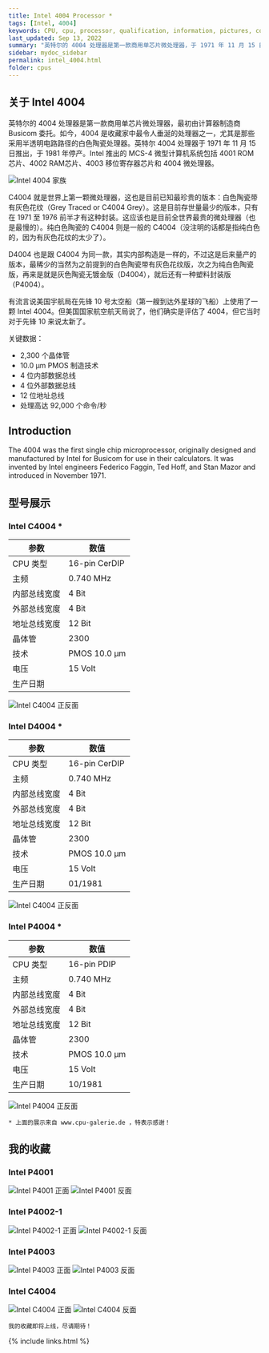 ```yaml
---
title: Intel 4004 Processor *
tags: [Intel, 4004]
keywords: CPU, cpu, processor, qualification, information, pictures, core, frequency, chip packaging, packaging, cpu info, x86, collection, amd, cyrix, harris, ibm, idt, iit, intel, motorola, nec, sgs, sgs-thomson, siemens, ST, signetics, mhs, ti, texas instruments, ulsi, umc, weitek, zilog, 3002, 4004, 4040, 8008, 808x, 8085, 8088, 8086, 80188, 80186, 80286, 286, 80386, 386, i386, Am386, 386sx, 386dx, 486, i486, 586, 486sx, 486dx, overdrive, 487, pentium, 586, 5x86, 386dlc, 386slc, 486dx2, mmx, ppro, pentium-pro, pro, athlon, duron, z80, dirk oppelt, dirk, oppelt, engineering, sample, samples
last_updated: Sep 13, 2022
summary: "英特尔的 4004 处理器是第一款商用单芯片微处理器，于 1971 年 11 月 15 日推出。"
sidebar: mydoc_sidebar
permalink: intel_4004.html
folder: cpus
---
```


## 关于 Intel 4004

英特尔的 4004 处理器是第一款商用单芯片微处理器，最初由计算器制造商 Busicom 委托。如今，4004 是收藏家中最令人垂涎​​的处理器之一，尤其是那些采用半透明电路路径的白色陶瓷处理器。英特尔 4004 处理器于 1971 年 11 月 15 日推出，于 1981 年停产。Intel 推出的 MCS-4 微型计算机系统包括 4001 ROM芯片、4002 RAM芯片、4003 移位寄存器芯片和 4004 微处理器。

![Intel 4004 家族](/images/cpus/Intel/Intel_4004_Family.jpg)

C4004 就是世界上第一颗微处理器，这也是目前已知最珍贵的版本：白色陶瓷带有灰色花纹（Grey Traced or C4004 Grey）。这是目前存世量最少的版本，只有在 1971 至 1976 前半才有这种封装。这应该也是目前全世界最贵的微处理器（也是最慢的）。纯白色陶瓷的 C4004 则是一般的 C4004（没注明的话都是指纯白色的，因为有灰色花纹的太少了）。

D4004 也是跟 C4004 为同一款，其实内部构造是一样的，不过这是后来量产的版本，最稀少的当然为之前提到的白色陶瓷带有灰色花纹版，次之为纯白色陶瓷版，再来是就是灰色陶瓷无镀金版（D4004），就后还有一种塑料封装版（P4004）。

有流言说美国宇航局在先锋 10 号太空船（第一艘到达外星球的飞船）上使用了一颗 Intel 4004。但美国国家航空航天局说了，他们确实是评估了 4004，但它当时对于先锋 10 来说太新了。

关键数据：
 - 2,300 个晶体管
 - 10.0 µm PMOS 制造技术
 - 4 位内部数据总线
 - 4 位外部数据总线
 - 12 位地址总线
 - 处理高达 92,000 个命令/秒

## Introduction

The 4004 was the first single chip microprocessor, originally designed and manufactured by Intel for Busicom for use in their calculators. It was invented by Intel engineers Federico Faggin, Ted Hoff, and Stan Mazor and introduced in November 1971.


## 型号展示

### Intel C4004 *

| 参数 | 数值 |
| ------ | ------ |
| CPU 类型 | 16-pin CerDIP |
| 主频 | 0.740 MHz |
| 内部总线宽度 | 4 Bit |
| 外部总线宽度 | 4 Bit |
| 地址总线宽度 | 12 Bit |
| 晶体管 | 2300 |
| 技术 | PMOS 10.0 µm |
| 电压 | 15 Volt |
| 生产日期 |  |

![Intel C4004 正反面](/images/cpus/Intel/Intel_C4004.jpg)

### Intel D4004 *

| 参数 | 数值 |
| ------ | ------ |
| CPU 类型 | 16-pin CerDIP |
| 主频 | 0.740 MHz |
| 内部总线宽度 | 4 Bit |
| 外部总线宽度 | 4 Bit |
| 地址总线宽度 | 12 Bit |
| 晶体管 | 2300 |
| 技术 | PMOS 10.0 µm |
| 电压 | 15 Volt |
| 生产日期 | 01/1981 |

![Intel C4004 正反面](/images/cpus/Intel/Intel_D4004.jpg)

### Intel P4004 *

| 参数 | 数值 |
| ------ | ------ |
| CPU 类型 | 16-pin PDIP |
| 主频 | 0.740 MHz |
| 内部总线宽度 | 4 Bit |
| 外部总线宽度 | 4 Bit |
| 地址总线宽度 | 12 Bit |
| 晶体管 | 2300 |
| 技术 | PMOS 10.0 µm |
| 电压 | 15 Volt |
| 生产日期 | 10/1981 |

![Intel P4004 正反面](/images/cpus/Intel/Intel_P4004.jpg)

```
* 上面的展示来自 www.cpu-galerie.de ，特表示感谢！
```

## 我的收藏

### Intel P4001

![Intel P4001 正面](/images/cpus/Intel/Intel_P4001_1.jpg)
![Intel P4001 反面](/images/cpus/Intel/Intel_P4001_2.jpg)

### Intel P4002-1

![Intel P4002-1 正面](/images/cpus/Intel/Intel_P4002-1_1.jpg)
![Intel P4002-1 反面](/images/cpus/Intel/Intel_P4002-1_2.jpg)

### Intel P4003

![Intel P4003 正面](/images/cpus/Intel/Intel_P4003_1.jpg)
![Intel P4003 反面](/images/cpus/Intel/Intel_P4003_2.jpg)

### Intel C4004

![Intel C4004 正面](/images/cpus/Intel/Intel_C4004_1.jpg)
![Intel C4004 反面](/images/cpus/Intel/Intel_C4004_2.jpg)

```
我的收藏即将上线，尽请期待！
```

{% include links.html %}
